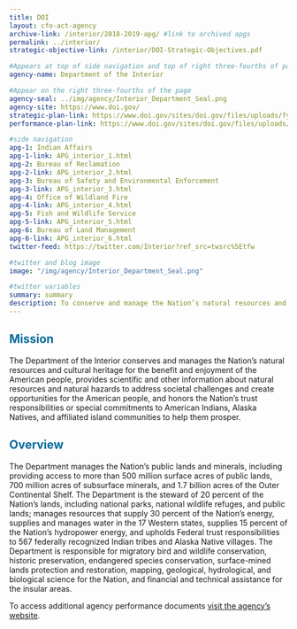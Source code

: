 ```yaml
---
title: DOI
layout: cfo-act-agency
archive-link: /interior/2018-2019-apg/ #link to archived apgs
permalink: ../interior/
strategic-objective-link: /interior/DOI-Strategic-Objectives.pdf

#Appears at top of side navigation and top of right three-fourths of page
agency-name: Department of the Interior

#Appear on the right three-fourths of the page
agency-seal: ../img/agency/Interior_Department_Seal.png
agency-site: https://www.doi.gov/
strategic-plan-link: https://www.doi.gov/sites/doi.gov/files/uploads/fy2018-2022-strategic-plan.pdf
performance-plan-link: https://www.doi.gov/sites/doi.gov/files/uploads/doi_final_appr_2019-2020.pdf

#side navigation
apg-1: Indian Affairs
apg-1-link: APG_interior_1.html
apg-2: Bureau of Reclamation
apg-2-link: APG_interior_2.html
apg-3: Bureau of Safety and Environmental Enforcement
apg-3-link: APG_interior_3.html
apg-4: Office of Wildland Fire
apg-4-link: APG_interior_4.html
apg-5: Fish and Wildlife Service
apg-5-link: APG_interior_5.html
apg-6: Bureau of Land Management
apg-6-link: APG_interior_6.html
twitter-feed: https://twitter.com/Interior?ref_src=twsrc%5Etfw

#twitter and blog image
image: "/img/agency/Interior_Department_Seal.png"

#twitter variables
summary: summary
description: To conserve and manage the Nation’s natural resources and cultural heritage, and create opportunities for the American people to help them prosper.
---
```


<div class="usa-grid usa-graphic_list-row">
  <div class="usa-width-one-whole usa-media_block agency-page-section">
    <h2 style="color:#046b99;">Mission</h2>
    <p>The Department of the Interior conserves and manages the Nation&rsquo;s natural resources and cultural heritage for the benefit and enjoyment of the American people, provides scientific and other information about natural resources and natural hazards to address societal challenges and create opportunities for the American people, and honors the Nation&rsquo;s trust responsibilities or special commitments to American Indians, Alaska Natives, and affiliated island communities to help them prosper.</p>
  </div>
</div>

<div class="usa-grid usa-graphic_list-row">
  <div class="usa-width-one-whole usa-media_block agency-page-section">
    <h2 style="color:#046b99;">Overview</h2>
    <p>The Department manages the Nation&rsquo;s public lands and minerals, including providing access to more than 500 million surface acres of public lands, 700 million acres of subsurface minerals, and 1.7 billion acres of the Outer Continental Shelf. The Department is the steward of 20 percent of the Nation&rsquo;s lands, including national parks, national wildlife refuges, and public lands; manages resources that supply 30 percent of the Nation&rsquo;s energy, supplies and manages water in the 17 Western states, supplies 15 percent of the Nation&rsquo;s hydropower energy, and upholds Federal trust responsibilities to 567 federally recognized Indian tribes and Alaska Native villages. The Department is responsible for migratory bird and wildlife conservation, historic preservation, endangered species conservation, surface-mined lands protection and restoration, mapping, geological, hydrological, and biological science for the Nation, and financial and technical assistance for the insular areas.
    </p>
  </div>
</div>

<div class="usa-grid usa-graphic_list-row">
  <div class="usa-width-one-whole usa-media_block">
    <p>To access additional agency performance documents <a href="https://www.doi.gov/bpp" target="_blank">visit the agency’s website</a>.</p>
  </div>
</div>
